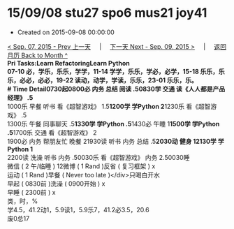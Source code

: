 # 15/09/08 stu27 spo6 mus21 joy41

* Created on 2015-09-08 00:00:00

[&lt; Sep. 07, 2015 - Prev 上一天](d07.md)     \|     [下一天 Next - Sep. 09, 2015 &gt;](d09.md)     \|     [返回月历 Back to Month ^](index.md)   
**Pri Tasks:**Learn RefactoringLearn Python  
07-10 必，学乐，乐乐，学学，11-14 学学，乐乐，学必，必学，15-18 乐乐，乐乐，必必，必必，19-22 读动，动学，学读，乐乐，23-01 乐乐，乐。  
**\# Time Detail**0730起0800必 内务 总结 阅读 .5**0830学 交通 读《人人都是产品经理》 .5**  
1000乐 早餐 听书 看《超智游戏》 1.5**1200学 学Python 2**1230乐 看《超智游戏》 .5  
1300乐 午餐 同事聊天 .5**1330学 学Python .5**1430必 午睡 1**1500学 学Python .5**1700乐 交通 看《超智游戏》 2  
1900必 内务 帮朋友忙 晚餐 21930读 听书 内务 总结 .5**2030动 健身 12130学 学Python 1**  
2200读 洗澡 听书 内务 .50030乐 看《超智游戏》 内务 2.50030睡  
微信 \( 2 午/临睡 \) 12微博 \( 1 Rand \)反省 \( 复习框架 \) x  
运动 \( 1 Rand \)早餐 \( Never too late \)&lt;/div&gt;只喝白开水  
早起 \( 0830前 \)洗澡 \( 0900开始 \) x  
早睡 \( 2300前 \) x  
类，时，%  
学4.5，41.2动1，5.9读1，5.9乐7，41.2必3.5，20.6  
废0总17

